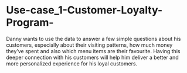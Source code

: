 # Use-case_1-Customer-Loyalty-Program-
Danny wants to use the data to answer a few simple questions about his customers, especially  about their visiting patterns, how much money they’ve spent and also which menu items are  their favourite. Having this deeper connection with his customers will help him deliver a better  and more personalized experience for his loyal customers.
